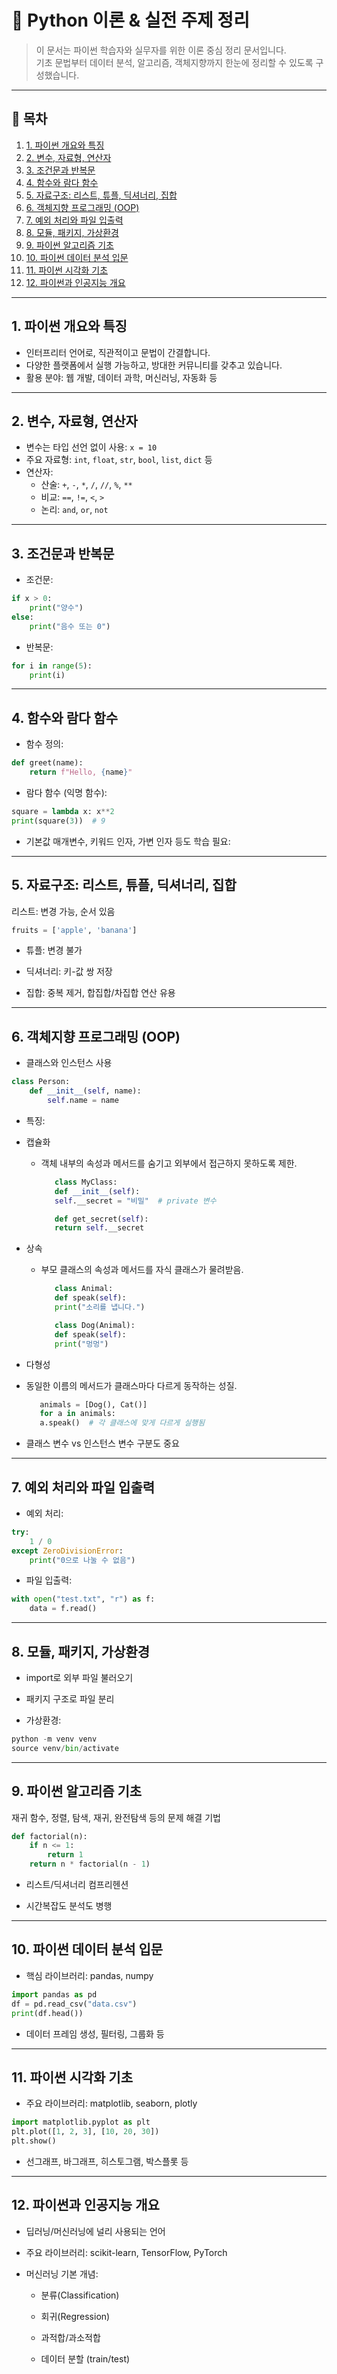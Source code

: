 # 🐍 Python 이론 & 실전 주제 정리

> 이 문서는 파이썬 학습자와 실무자를 위한 이론 중심 정리 문서입니다.  
> 기초 문법부터 데이터 분석, 알고리즘, 객체지향까지 한눈에 정리할 수 있도록 구성했습니다.

---

## 📖 목차

1. [1. 파이썬 개요와 특징](#1-파이썬-개요와-특징)
2. [2. 변수, 자료형, 연산자](#2-변수-자료형-연산자)
3. [3. 조건문과 반복문](#3-조건문과-반복문)
4. [4. 함수와 람다 함수](#4-함수와-람다-함수)
5. [5. 자료구조: 리스트, 튜플, 딕셔너리, 집합](#5-자료구조-리스트-튜플-딕셔너리-집합)
6. [6. 객체지향 프로그래밍 (OOP)](#6-객체지향-프로그래밍-oop)
7. [7. 예외 처리와 파일 입출력](#7-예외-처리와-파일-입출력)
8. [8. 모듈, 패키지, 가상환경](#8-모듈-패키지-가상환경)
9. [9. 파이썬 알고리즘 기초](#9-파이썬-알고리즘-기초)
10. [10. 파이썬 데이터 분석 입문](#10-파이썬-데이터-분석-입문)
11. [11. 파이썬 시각화 기초](#11-파이썬-시각화-기초)
12. [12. 파이썬과 인공지능 개요](#12-파이썬과-인공지능-개요)

---

## 1. 파이썬 개요와 특징

- 인터프리터 언어로, 직관적이고 문법이 간결합니다.
- 다양한 플랫폼에서 실행 가능하고, 방대한 커뮤니티를 갖추고 있습니다.
- 활용 분야: 웹 개발, 데이터 과학, 머신러닝, 자동화 등

---

## 2. 변수, 자료형, 연산자

- 변수는 타입 선언 없이 사용: `x = 10`
- 주요 자료형: `int`, `float`, `str`, `bool`, `list`, `dict` 등
- 연산자:
  - 산술: `+`, `-`, `*`, `/`, `//`, `%`, `**`
  - 비교: `==`, `!=`, `<`, `>`
  - 논리: `and`, `or`, `not`

---

## 3. 조건문과 반복문

- 조건문:
```python
if x > 0:
    print("양수")
else:
    print("음수 또는 0")
```

- 반복문:
```python
for i in range(5):
    print(i)
```

---

## 4. 함수와 람다 함수
- 함수 정의:

```python
def greet(name):
    return f"Hello, {name}"
```

- 람다 함수 (익명 함수):

```python
square = lambda x: x**2
print(square(3))  # 9
```

- 기본값 매개변수, 키워드 인자, 가변 인자 등도 학습 필요:

---

## 5. 자료구조: 리스트, 튜플, 딕셔너리, 집합
리스트: 변경 가능, 순서 있음

```python
fruits = ['apple', 'banana']
```
- 튜플: 변경 불가

- 딕셔너리: 키-값 쌍 저장

- 집합: 중복 제거, 합집합/차집합 연산 유용

---

## 6. 객체지향 프로그래밍 (OOP)
- 클래스와 인스턴스 사용

```python
class Person:
    def __init__(self, name):
        self.name = name
```
- 특징:

 - 캡슐화
   - 객체 내부의 속성과 메서드를 숨기고 외부에서 접근하지 못하도록 제한.

      ```python
         class MyClass:
         def __init__(self):
         self.__secret = "비밀"  # private 변수

         def get_secret(self):
         return self.__secret
      ```
 - 상속
   - 부모 클래스의 속성과 메서드를 자식 클래스가 물려받음.

      ```python
         class Animal:
         def speak(self):
         print("소리를 냅니다.")

         class Dog(Animal):
         def speak(self):
         print("멍멍")
      ```
 - 다형성
 - 동일한 이름의 메서드가 클래스마다 다르게 동작하는 성질.

   ```python
      animals = [Dog(), Cat()]
      for a in animals:
      a.speak()  # 각 클래스에 맞게 다르게 실행됨
   ```

- 클래스 변수 vs 인스턴스 변수 구분도 중요

---

## 7. 예외 처리와 파일 입출력
- 예외 처리:

```python
try:
    1 / 0
except ZeroDivisionError:
    print("0으로 나눌 수 없음")
```
- 파일 입출력:

```python
with open("test.txt", "r") as f:
    data = f.read()
```

---

## 8. 모듈, 패키지, 가상환경
- import로 외부 파일 불러오기

- 패키지 구조로 파일 분리

- 가상환경:


```python
python -m venv venv
source venv/bin/activate
```

---

## 9. 파이썬 알고리즘 기초
재귀 함수, 정렬, 탐색, 재귀, 완전탐색 등의 문제 해결 기법

```python
def factorial(n):
    if n <= 1:
        return 1
    return n * factorial(n - 1)
```
- 리스트/딕셔너리 컴프리헨션

- 시간복잡도 분석도 병행

---

## 10. 파이썬 데이터 분석 입문
- 핵심 라이브러리: pandas, numpy

```python
import pandas as pd
df = pd.read_csv("data.csv")
print(df.head())
```
- 데이터 프레임 생성, 필터링, 그룹화 등

---

 ## 11. 파이썬 시각화 기초
- 주요 라이브러리: matplotlib, seaborn, plotly

```python
import matplotlib.pyplot as plt
plt.plot([1, 2, 3], [10, 20, 30])
plt.show()
```
- 선그래프, 바그래프, 히스토그램, 박스플롯 등

---

 ## 12. 파이썬과 인공지능 개요
- 딥러닝/머신러닝에 널리 사용되는 언어

- 주요 라이브러리: scikit-learn, TensorFlow, PyTorch

- 머신러닝 기본 개념:

  - 분류(Classification)

  - 회귀(Regression)

  - 과적합/과소적합

  - 데이터 분할 (train/test)

 
